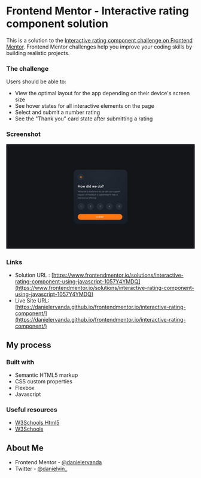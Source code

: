# Frontend Mentor - Interactive rating component solution

This is a solution to the [Interactive rating component challenge on Frontend Mentor](https://www.frontendmentor.io/challenges/interactive-rating-component-koxpeBUmI). Frontend Mentor challenges help you improve your coding skills by building realistic projects.

### The challenge

Users should be able to:

-   View the optimal layout for the app depending on their device's screen size
-   See hover states for all interactive elements on the page
-   Select and submit a number rating
-   See the "Thank you" card state after submitting a rating

### Screenshot

![](./design/desktop-design.jpg)

### Links

-   Solution URL : [https://www.frontendmentor.io/solutions/interactive-rating-component-using-javascript-1057Y4YMDQ](https://www.frontendmentor.io/solutions/interactive-rating-component-using-javascript-1057Y4YMDQ)
-   Live Site URL: [https://danielervanda.github.io/frontendmentor.io/interactive-rating-component/](https://danielervanda.github.io/frontendmentor.io/interactive-rating-component/)

## My process

### Built with

-   Semantic HTML5 markup
-   CSS custom properties
-   Flexbox
-   Javascript

### Useful resources

-   [W3Schools Html5](https://www.w3schools.com/html/)
-   [W3Schools](https://www.w3schools.com/css/)

## About Me

-   Frontend Mentor - [@danielervanda](https://www.frontendmentor.io/profile/danielervanda)
-   Twitter - [@danielvin\_](https://www.twitter.com/danielvin_)
